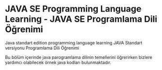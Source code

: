 # JAVA SE Programming Language Learning - JAVA SE Programlama Dili Öğrenimi

Java standart edition programming language learning
JAVA Standart versiyonu Programlama Dili Öğrenimi

Bu bölüm içerinde java parogramlama dilinin temellerini öğrerirken bizlere yardımcı olabilecek örnek java kodları bulunmaktadır.

